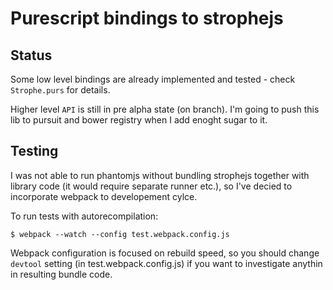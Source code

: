 # Purescript bindings to strophejs

## Status

Some low level bindings are already implemented and tested - check `Strophe.purs` for details.

Higher level `API` is still in pre alpha state (on branch). I'm going to push this lib to pursuit and bower registry when I add enoght sugar to it.


## Testing

I was not able to run phantomjs without bundling strophejs together with library code (it would require separate runner etc.), so I've decied to incorporate webpack to developement cylce.

To run tests with autorecompilation:

    $ webpack --watch --config test.webpack.config.js

Webpack configuration is focused on rebuild speed, so you should change `devtool` setting (in test.webpack.config.js) if you want to investigate anythin in resulting bundle code.
